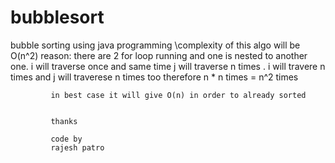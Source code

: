 # bubblesort
bubble sorting using java programming 
\\complexity of this algo will be O(n^2)
             reason:
             there are 2 for loop running and one is nested to another one.
             i will traverse once and same time j will traverse n times . 
             i will travere n times and j will traverese n times too
             therefore n * n times = n^2 times
             
             in best case it will give O(n) in order to already sorted
             
             
             thanks 
             
             code by
             rajesh patro 
